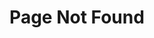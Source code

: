 ---
title: Page Not Found
metaItems:
  - name: description
    content: Page Not Found
  - name: keywords
    content: cloneralliance, video, recorder, capture, hdmi, software, 4k, live stream

goTo: 
  text: Go TO Purchase
  path: order
---